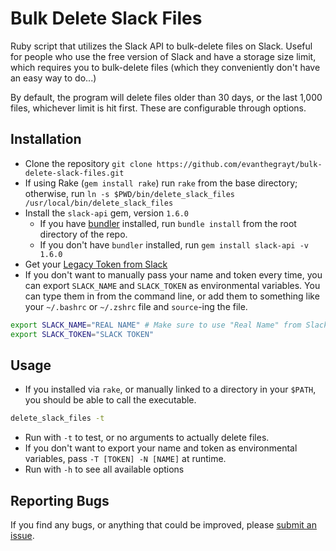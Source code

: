 # Bulk Delete Slack Files
Ruby script that utilizes the Slack API to bulk-delete files on Slack.
Useful for people who use the free version of Slack and have a storage size
limit, which requires you to bulk-delete files (which they conveniently don't
have an easy way to do...)

By default, the program will delete files older than 30 days, or the last 1,000
files, whichever limit is hit first. These are configurable through options.

## Installation
- Clone the repository
`git clone https://github.com/evanthegrayt/bulk-delete-slack-files.git`
- If using Rake (`gem install rake`) run `rake` from the base directory;
otherwise, run
`ln -s $PWD/bin/delete_slack_files /usr/local/bin/delete_slack_files`
- Install the `slack-api` gem, version `1.6.0`
  - If you have [bundler](https://bundler.io/) installed, run `bundle install`
  from the root directory of the repo.
  - If you don't have `bundler` installed, run `gem install slack-api -v 1.6.0`
- Get your [Legacy Token from
Slack](https://api.slack.com/custom-integrations/legacy-tokens)
- If you don't want to manually pass your name and token every time, you can
export `SLACK_NAME` and `SLACK_TOKEN` as environmental variables. You can type
them in from the command line, or add them to something like your `~/.bashrc` or
`~/.zshrc` file and `source`-ing the file.
```bash
export SLACK_NAME="REAL NAME" # Make sure to use "Real Name" from Slack
export SLACK_TOKEN="SLACK TOKEN"
```

## Usage
- If you installed via `rake`, or manually linked to a directory in your
`$PATH`, you should be able to call the executable.
```sh
delete_slack_files -t
```
- Run with `-t` to test, or no arguments to actually delete files.
- If you don't want to export your name and token as environmental variables,
pass `-T [TOKEN] -N [NAME]` at runtime.
- Run with `-h` to see all available options

## Reporting Bugs
If you find any bugs, or anything that could be improved, please [submit an
issue](https://github.com/evanthegrayt/bulk-delete-slack-files/issues/new).

